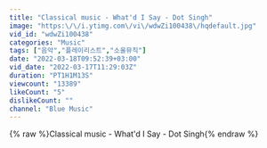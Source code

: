 ```yaml
---
title: "Classical music - What'd I Say - Dot Singh"
image: "https:\/\/i.ytimg.com\/vi\/wdwZi100438\/hqdefault.jpg"
vid_id: "wdwZi100438"
categories: "Music"
tags: ["음악","플레이리스트","소울뮤직"]
date: "2022-03-18T09:52:39+03:00"
vid_date: "2022-03-17T11:29:03Z"
duration: "PT1H1M13S"
viewcount: "13389"
likeCount: "5"
dislikeCount: ""
channel: "Blue Music"
---
```

{% raw %}Classical music - What'd I Say - Dot Singh{% endraw %}
